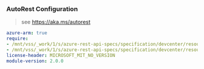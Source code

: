 ### AutoRest Configuration

> see https://aka.ms/autorest

``` yaml
azure-arm: true
require:
- /mnt/vss/_work/1/s/azure-rest-api-specs/specification/devcenter/resource-manager/readme.md
- /mnt/vss/_work/1/s/azure-rest-api-specs/specification/devcenter/resource-manager/readme.go.md
license-header: MICROSOFT_MIT_NO_VERSION
module-version: 2.0.0
```